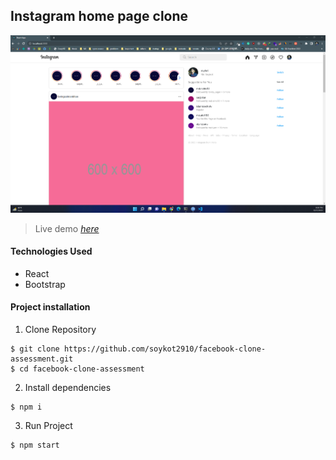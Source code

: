 ## Instagram home page clone
![Screenshort](instagram-clone.png)
> Live demo [_here_](https://resonant-flan-76a375.netlify.app//)

#### Technologies Used
- React
- Bootstrap

#### Project installation
1. Clone Repository
```
$ git clone https://github.com/soykot2910/facebook-clone-assessment.git
$ cd facebook-clone-assessment
```
2. Install dependencies

```
$ npm i
```
3. Run Project
```
$ npm start
```